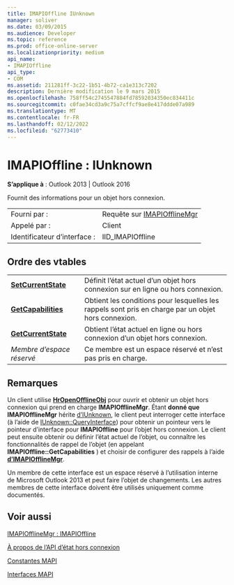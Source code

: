 ```yaml
---
title: IMAPIOffline IUnknown
manager: soliver
ms.date: 03/09/2015
ms.audience: Developer
ms.topic: reference
ms.prod: office-online-server
ms.localizationpriority: medium
api_name:
- IMAPIOffline
api_type:
- COM
ms.assetid: 211281ff-3c22-1b51-4b72-ca1e313c7202
description: Dernière modification le 9 mars 2015
ms.openlocfilehash: 758ff54c2745547884fd78592034350ec834411c
ms.sourcegitcommit: c0fae34cd3a9c75a7cffcf9ae8e417ddde07a989
ms.translationtype: MT
ms.contentlocale: fr-FR
ms.lasthandoff: 02/12/2022
ms.locfileid: "62773410"
---
```

# <a name="imapioffline--iunknown"></a>IMAPIOffline : IUnknown

  
  
**S’applique à** : Outlook 2013 | Outlook 2016 
  
Fournit des informations pour un objet hors connexion.
  
|||
|:-----|:-----|
|Fourni par :  <br/> |Requête sur [IMAPIOfflineMgr](imapiofflinemgrimapioffline.md) <br/> |
|Appelé par :  <br/> |Client  <br/> |
|Identificateur d’interface :  <br/> |IID_IMAPIOffline  <br/> |
   
## <a name="vtable-order"></a>Ordre des vtables

|||
|:-----|:-----|
|**[SetCurrentState](imapioffline-setcurrentstate.md)** <br/> |Définit l’état actuel d’un objet hors connexion sur en ligne ou hors connexion. |
|**[GetCapabilities](imapioffline-getcapabilities.md)** <br/> |Obtient les conditions pour lesquelles les rappels sont pris en charge par un objet hors connexion. |
|**[GetCurrentState](imapioffline-getcurrentstate.md)** <br/> |Obtient l’état actuel en ligne ou hors connexion d’un objet hors connexion. |
| *Membre d’espace réservé*  <br/> |Ce membre est un espace réservé et n’est pas pris en charge. |
   
## <a name="remarks"></a>Remarques

Un client utilise **[HrOpenOfflineObj](hropenofflineobj.md)** pour ouvrir et obtenir un objet hors connexion qui prend en charge **IMAPIOfflineMgr**. Étant **donné que IMAPIOfflineMgr** hérite [d’IUnknown](https://msdn.microsoft.com/library/ms680509%28v=VS.85%29.aspx), le client peut interroger cette interface (à l’aide de [IUnknown::QueryInterface](https://msdn.microsoft.com/library/ms682521%28v=VS.85%29.aspx)) pour obtenir un pointeur vers le pointeur d’interface pour **IMAPIOffline** pour l’objet hors connexion. Le client peut ensuite obtenir ou définir l’état actuel de l’objet, ou connaître les fonctionnalités de rappel de l’objet (en appelant **IMAPIOffline::GetCapabilities** ) et choisir de configurer des rappels à l’aide **[d’IMAPIOfflineMgr](imapiofflinemgrimapioffline.md)**. 
  
Un membre de cette interface est un espace réservé à l’utilisation interne de Microsoft Outlook 2013 et peut faire l’objet de changements. Les autres membres de cette interface doivent être utilisés uniquement comme documentés. 
  
## <a name="see-also"></a>Voir aussi



[IMAPIOfflineMgr : IMAPIOffline](imapiofflinemgrimapioffline.md)


[À propos de l’API d’état hors connexion](about-the-offline-state-api.md)
  
[Constantes MAPI](mapi-constants.md)
  
[Interfaces MAPI](mapi-interfaces.md)

